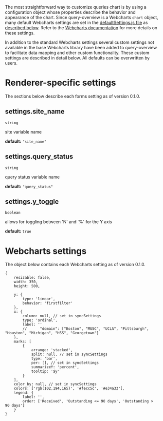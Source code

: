 The most straightforward way to customize queries chart is by using a configuration object whose properties describe the behavior and appearance of the chart. Since query-overview is a Webcharts `chart` object, many default Webcharts settings are set in the [defaultSettings.js file](https://github.com/RhoInc/query-overview/blob/master/src/defaultSettings.js) as [described below](#webcharts-settings). Refer to the [Webcharts documentation](https://github.com/RhoInc/Webcharts/wiki/Chart-Configuration) for more details on these settings.

In addition to the standard Webcharts settings several custom settings not available in the base Webcharts library have been added to query-overview to facilitate data mapping and other custom functionality. These custom settings are described in detail below. All defaults can be overwritten by users.

# Renderer-specific settings
The sections below describe each forms setting as of version 0.1.0.

## settings.site_name
`string`

site variable name

**default:** `"site_name"`



## settings.query_status
`string`

query status variable name

**default:** `"query_status"`



## settings.y_toggle
`boolean`

allows for toggling between 'N' and '%' for the Y axis

**default:** `true`

# Webcharts settings
The object below contains each Webcharts setting as of version 0.1.0.

```
{    resizable: false,    width: 350,    height: 500,    y: {        type: 'linear',        behavior: 'firstfilter'    },    x: {        column: null, // set in syncSettings        type: 'ordinal',        label: ''        //      "domain": ["Boston", "MUSC", "UCLA", "Pittsburgh", "Houston", "Michigan", "HSS", "Georgetown"]    },    marks: [        {            arrange: 'stacked',            split: null, // set in syncSettings            type: 'bar',            per: [], // set in syncSettings            summarizeY: 'percent',            tooltip: '$y'        }    ],    color_by: null, // set in syncSettings    colors: ['rgb(102,194,165)', '#fecc5c', '#e34a33'],    legend: {        label: '',        order: ['Received', 'Outstanding <= 90 days', 'Outstanding > 90 days']    }}
```